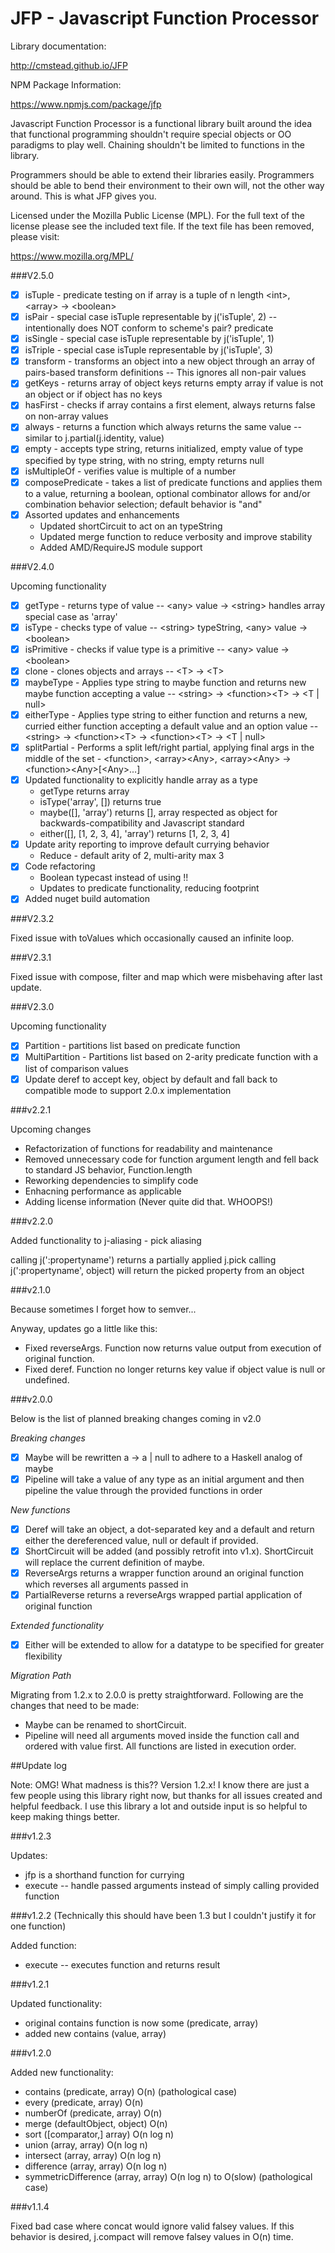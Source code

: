 JFP - Javascript Function Processor
===================================

Library documentation:

http://cmstead.github.io/JFP

NPM Package Information:

https://www.npmjs.com/package/jfp

Javascript Function Processor is a functional library built around the idea that functional
programming shouldn't require special objects or OO paradigms to play well. Chaining shouldn't
be limited to functions in the library.

Programmers should be able to extend their libraries easily. Programmers should be able
to bend their environment to their own will, not the other way around. This is what JFP gives you.

Licensed under the Mozilla Public License (MPL). For the full text of the license please see the included text file.
If the text file has been removed, please visit:

https://www.mozilla.org/MPL/

###V2.5.0

- [x] isTuple - predicate testing on if array is a tuple of n length &lt;int&gt;, &lt;array&gt; -&gt; &lt;boolean&gt;
- [x] isPair - special case isTuple representable by j('isTuple', 2) -- intentionally does NOT conform to scheme's pair? predicate
- [x] isSingle - special case isTuple representable by j('isTuple', 1)
- [x] isTriple - special case isTuple representable by j('isTuple', 3)
- [x] transform - transforms an object into a new object through an array of pairs-based transform definitions -- This ignores all non-pair values
- [x] getKeys - returns array of object keys returns empty array if value is not an object or if object has no keys
- [x] hasFirst - checks if array contains a first element, always returns false on non-array values
- [x] always - returns a function which always returns the same value -- similar to j.partial(j.identity, value)
- [x] empty - accepts type string, returns initialized, empty value of type specified by type string, with no string, empty returns null
- [x] isMultipleOf - verifies value is multiple of a number
- [x] composePredicate - takes a list of predicate functions and applies them to a value, returning a boolean, optional combinator allows for and/or combination behavior selection; default behavior is "and"
- [x] Assorted updates and enhancements
    - Updated shortCircuit to act on an typeString
    - Updated merge function to reduce verbosity and improve stability
    - Added AMD/RequireJS module support

###V2.4.0

Upcoming functionality

- [x] getType - returns type of value -- &lt;any&gt; value -&gt; &lt;string&gt; handles array special case as 'array'
- [x] isType - checks type of value -- &lt;string&gt; typeString, &lt;any&gt; value -&gt; &lt;boolean&gt;
- [x] isPrimitive - checks if value type is a primitive -- &lt;any&gt; value -&gt; &lt;boolean&gt;
- [x] clone - clones objects and arrays -- &lt;T&gt; -&gt; &lt;T&gt;
- [x] maybeType - Applies type string to maybe function and returns new maybe function accepting a value -- &lt;string&gt; -&gt; &lt;function&gt;&lt;T&gt; -&gt; &lt;T | null&gt;
- [x] eitherType - Applies type string to either function and returns a new, curried either function accepting a default value and an option value -- &lt;string&gt; -&gt; &lt;function&gt;&lt;T&gt; -&gt; &lt;function&gt;&lt;T&gt; -&gt; &lt;T | null&gt;
- [x] splitPartial - Performs a split left/right partial, applying final args in the middle of the set - &lt;function&gt;, &lt;array&gt;&lt;Any&gt;, &lt;array&gt;&lt;Any&gt; -&gt; &lt;function&gt;&lt;Any&gt;[&lt;Any&gt;...]
- [x] Updated functionality to explicitly handle array as a type
	- getType returns array
	- isType('array', []) returns true
	- maybe([], 'array') returns [], array respected as object for backwards-compatibility and Javascript standard
	- either([], [1, 2, 3, 4], 'array') returns [1, 2, 3, 4]
- [x] Update arity reporting to improve default currying behavior
    - Reduce - default arity of 2, multi-arity max 3
- [x] Code refactoring
    - Boolean typecast instead of using !!
	- Updates to predicate functionality, reducing footprint
- [x] Added nuget build automation

###V2.3.2

Fixed issue with toValues which occasionally caused an infinite loop.

###V2.3.1

Fixed issue with compose, filter and map which were misbehaving after last update.

###V2.3.0

Upcoming functionality

- [x] Partition - partitions list based on predicate function
- [x] MultiPartition - Partitions list based on 2-arity predicate function with a list of comparison values
- [x] Update deref to accept key, object by default and fall back to compatible mode to support 2.0.x implementation

###v2.2.1

Upcoming changes

- Refactorization of functions for readability and maintenance
- Removed unnecessary code for function argument length and fell back to standard JS behavior, Function.length
- Reworking dependencies to simplify code
- Enhacning performance as applicable
- Adding license information (Never quite did that. WHOOPS!)

###v2.2.0

Added functionality to j-aliasing - pick aliasing

calling j(':propertyname') returns a partially applied j.pick
calling j(':propertyname', object) will return the picked property from an object

###v2.1.0

Because sometimes I forget how to semver...

Anyway, updates go a little like this:

- Fixed reverseArgs. Function now returns value output from execution of original function.
- Fixed deref. Function no longer returns key value if object value is null or undefined.

###v2.0.0

Below is the list of planned breaking changes coming in v2.0

*Breaking changes*

- [x] Maybe will be rewritten  a -&gt; a | null to adhere to a Haskell analog of maybe
- [x] Pipeline will take a value of any type as an initial argument and then pipeline the value through the provided functions in order

*New functions*

- [x] Deref will take an object, a dot-separated key and a default and return either the dereferenced value, null or default if provided.
- [x] ShortCircuit will be added (and possibly retrofit into v1.x). ShortCircuit will replace the current definition of maybe.
- [x] ReverseArgs returns a wrapper function around an original function which reverses all arguments passed in
- [x] PartialReverse returns a reverseArgs wrapped partial application of original function

*Extended functionality*

- [x] Either will be extended to allow for a datatype to be specified for greater flexibility

*Migration Path*

Migrating from 1.2.x to 2.0.0 is pretty straightforward. Following are the changes that need to be made:

- Maybe can be renamed to shortCircuit.
- Pipeline will need all arguments moved inside the function call and ordered with value first. All functions are listed in execution order.


##Update log

Note: OMG! What madness is this?? Version 1.2.x! I know there are just a few people using this library right now, but thanks for all issues created and helpful feedback. I use this library a lot and outside input is so helpful to keep making things better.

###v1.2.3

Updates:

- jfp is a shorthand function for currying
- execute -- handle passed arguments instead of simply calling provided function

###v1.2.2 (Technically this should have been 1.3 but I couldn't justify it for one function)

Added function:

- execute -- executes function and returns result

###v1.2.1

Updated functionality:

- original contains function is now some (predicate, array)
- added new contains (value, array)

###v1.2.0

Added new functionality:

- contains (predicate, array) O(n) (pathological case)
- every (predicate, array) O(n)
- numberOf (predicate, array) O(n)
- merge (defaultObject, object) O(n)
- sort ([comparator,] array) O(n log n)
- union (array, array) O(n log n)
- intersect (array, array) O(n log n)
- difference (array, array) O(n log n)
- symmetricDifference (array, array) O(n log n) to O(slow) (pathological case)

###v1.1.4

Fixed bad case where concat would ignore valid falsey values. If this behavior is desired, j.compact will remove falsey values in O(n) time.
